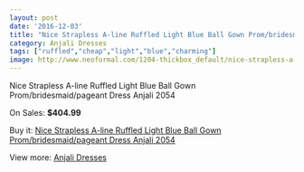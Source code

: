 ```yaml
---
layout: post
date: '2016-12-03'
title: "Nice Strapless A-line Ruffled Light Blue Ball Gown Prom/bridesmaid/pageant Dress Anjali 2054"
category: Anjali Dresses
tags: ["ruffled","cheap","light","blue","charming"]
image: http://www.neoformal.com/1204-thickbox_default/nice-strapless-a-line-ruffled-light-blue-ball-gown-prom-bridesmaid-pageant-dress-anjali-2054.jpg
---
```

Nice Strapless A-line Ruffled Light Blue Ball Gown Prom/bridesmaid/pageant Dress Anjali 2054

On Sales: **$404.99**
<a href="https://www.neoformal.com/en/anjali-dresses/438-nice-strapless-a-line-ruffled-light-blue-ball-gown-prom-bridesmaid-pageant-dress-anjali-2054.html"><amp-img layout="responsive" width="600" height="600" src="//www.neoformal.com/1204-thickbox_default/nice-strapless-a-line-ruffled-light-blue-ball-gown-prom-bridesmaid-pageant-dress-anjali-2054.jpg" alt="Nice Strapless A-line Ruffled Light Blue Ball Gown Prom/bridesmaid/pageant Dress Anjali 2054 0" /></a>
<a href="https://www.neoformal.com/en/anjali-dresses/438-nice-strapless-a-line-ruffled-light-blue-ball-gown-prom-bridesmaid-pageant-dress-anjali-2054.html"><amp-img layout="responsive" width="600" height="600" src="//www.neoformal.com/1205-thickbox_default/nice-strapless-a-line-ruffled-light-blue-ball-gown-prom-bridesmaid-pageant-dress-anjali-2054.jpg" alt="Nice Strapless A-line Ruffled Light Blue Ball Gown Prom/bridesmaid/pageant Dress Anjali 2054 1" /></a>

Buy it: [Nice Strapless A-line Ruffled Light Blue Ball Gown Prom/bridesmaid/pageant Dress Anjali 2054](https://www.neoformal.com/en/anjali-dresses/438-nice-strapless-a-line-ruffled-light-blue-ball-gown-prom-bridesmaid-pageant-dress-anjali-2054.html "Nice Strapless A-line Ruffled Light Blue Ball Gown Prom/bridesmaid/pageant Dress Anjali 2054")

View more: [Anjali Dresses](https://www.neoformal.com/en/4-anjali-dresses "Anjali Dresses")